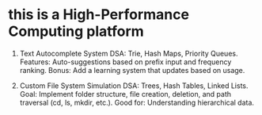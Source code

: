 # this is a High-Performance Computing platform



1. Text Autocomplete System
DSA: Trie, Hash Maps, Priority Queues.
Features: Auto-suggestions based on prefix input and frequency ranking.
Bonus: Add a learning system that updates based on usage.



2. Custom File System Simulation
DSA: Trees, Hash Tables, Linked Lists.
Goal: Implement folder structure, file creation, deletion, and path traversal (cd, ls, mkdir, etc.).
Good for: Understanding hierarchical data.
